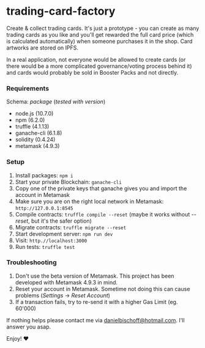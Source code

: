 # trading-card-factory

Create &amp; collect trading cards. It's just a prototype - you can create as many trading cards as you like and you'll get rewarded the full card price (which is calculated automatically) when someone purchases it in the shop. Card artworks are stored on IPFS.

In a real application, not everyone would be allowed to create cards (or there would be a more complicated governance/voting process behind it) and cards would probably be sold in Booster Packs and not directly.

### Requirements

Schema: _package_ (_tested with version_)

- node.js (10.7.0)
- npm (6.2.0)
- truffle (4.1.13)
- ganache-cli (6.1.8)
- solidity (0.4.24)
- metamask (4.9.3)

### Setup

1. Install packages: `npm i`
2. Start your private Blockchain: `ganache-cli`
3. Copy one of the private keys that ganache gives you and import the account in Metamask
4. Make sure you are on the right local network in Metamask: `http://127.0.0.1:8545`
5. Compile contracts: `truffle compile --reset` (maybe it works without _--reset_, but it's the safer option)
6. Migrate contracts: `truffle migrate --reset`
7. Start development server: `npm run dev`
8. Visit: `http.//localhost:3000`
9. Run tests: `truffle test`

### Troubleshooting

1. Don't use the beta version of Metamask. This project has been developed with Metamask 4.9.3 in mind.
2. Reset your account in Metamask. Sometime not doing this can cause problems (_Settings_ -> _Reset Account_)
3. If a transaction fails, try to re-send it with a higher Gas Limit (eg. 60'000)

If nothing helps please contact me via danielbischoff@hotmail.com. I'll answer you asap.

Enjoy! ❤️
